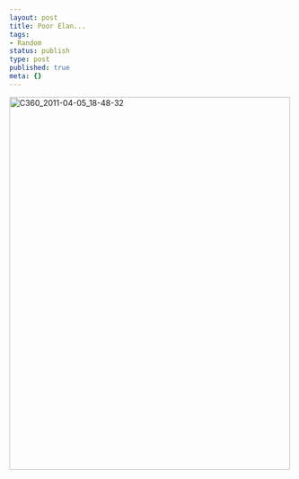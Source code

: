 ```yaml
---
layout: post
title: Poor Elan...
tags:
- Random
status: publish
type: post
published: true
meta: {}
---
```

<div class='posterous_autopost'><div class='p_embed p_image_embed'> <a href="http://posterous.com/getfile/files.posterous.com/fzero/YCT79N86sxzixxqrbx3R4pX4fZ6ypxDLhpVvuMrxsFDGkaKC6yyyR6m9D3j6/C360_2011-04-05_18-48-32.jpg.scaled.1000.jpg"><img alt="C360_2011-04-05_18-48-32" height="664" src="http://posterous.com/getfile/files.posterous.com/fzero/LgoLfk4b8m3MnDl1lNPBVT3YwwJ6gYhYZfd05DWLgxZVztoPXFFSAMkn79AK/C360_2011-04-05_18-48-32.jpg.scaled.500.jpg" width="500" /></a> </div> </div>
